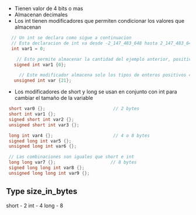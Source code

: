 - Tienen valor de 4 bits o mas
-  Almacenan decimales  
- Los int tienen modificadores que permiten condicionar los valores que almacenan 
```c++ 
  // Un int se declara como sigue a continuacion
  // Esta declaracion de int va desde -2_147_483_648 hasta 2_147_483_648
  int var1 = 0;
```

```c++ 
	// Esto permite almacenar la cantidad del ejemplo anterior, positivos y negativos
   signed int var1 {0};
```

```c++
	 // Este modificador almacena solo los tipos de enteros positivos 4_294_967_295
   unsigned int var {21};
```

- Los modificadores de short y long se usan en conjunto con int para cambiar el tamaño 
 de la variable
```c++ 
 short var0 {};                          // 2 bytes
 short int var1 {};                      
 signed short int var2 {};               
 unsigned short int var3 {};             

 long int var4 {};                       // 4 o 8 bytes
 signed long int var5 {};
 unsigned long int var6 {};              

 // Las combinaciones son iguales que short e int  
 long long var7 {};                     // 8 bytes
 signed long long int var8 {};
 unsigned long long int var9 {};
```


Type      size_in_bytes  
-----------------------------------
short   -   2
int       -   4
long    -   8 